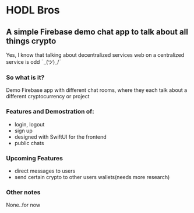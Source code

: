 # HODL Bros 
## A simple Firebase demo chat app to talk about all things crypto

Yes, I know that talking about decentralized services web on a centralized service is odd ¯\_(ツ)_/¯

### So what is it?
 Demo Firebase app with different chat rooms, where they each talk about a different
 cryptocurrency or project

### Features and Demostration of:
- login, logout
- sign up
- designed with SwiftUI for the frontend
- public chats

### Upcoming Features
- direct messages to users
- send certain crypto to other users wallets(needs more research)

 ### Other notes
 None..for now
 
